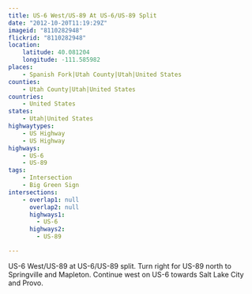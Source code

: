 ```yaml
---
title: US-6 West/US-89 At US-6/US-89 Split
date: "2012-10-20T11:19:29Z"
imageid: "8110282948"
flickrid: "8110282948"
location:
    latitude: 40.081204
    longitude: -111.585982
places:
    - Spanish Fork|Utah County|Utah|United States
counties:
    - Utah County|Utah|United States
countries:
    - United States
states:
    - Utah|United States
highwaytypes:
    - US Highway
    - US Highway
highways:
    - US-6
    - US-89
tags:
    - Intersection
    - Big Green Sign
intersections:
    - overlap1: null
      overlap2: null
      highways1:
        - US-6
      highways2:
        - US-89

---
```

US-6 West/US-89 at US-6/US-89 split.  Turn right for US-89 north to Springville and Mapleton.  Continue west on US-6 towards Salt Lake City and Provo.
